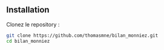 ## Installation

Clonez le repository :
```bash
git clone https://github.com/thomasmne/bilan_monniez.git
cd bilan_monniez
